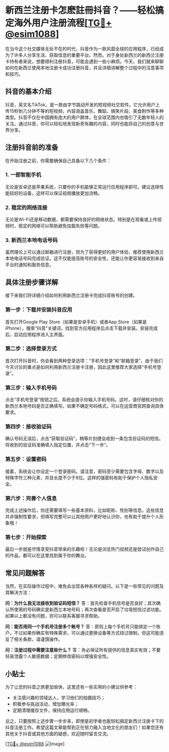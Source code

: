 # 新西兰注册卡怎麽註冊抖音？——轻松搞定海外用户注册流程[[TG💪+ @esim1088](https://t.me/s/esim1088)]

在当今这个社交媒体无处不在的时代，抖音作为一款风靡全球的应用程序，已经成为了许多人分享生活、获取信息的重要平台。然而，对于身处新西兰的新西兰注册卡持有者来说，想要顺利注册抖音，可能会遇到一些小麻烦。今天，我们就来聊聊如何在新西兰使用本地注册卡成功注册抖音，并且详细讲解整个过程中的注意事项和技巧。

## 抖音的基本介绍

抖音，英文名TikTok，是一款由字节跳动开发的短视频社交软件。它允许用户上传15秒到几分钟不等的短视频，内容涵盖音乐、舞蹈、搞笑片段、美食制作等多种类型。抖音不仅在中国拥有庞大的用户群体，在全球范围内也吸引了无数年轻人的关注。通过抖音，你可以轻松地发现新奇有趣的内容，同时也能将自己的创意与世界分享。

## 注册抖音前的准备

在开始注册之前，你需要确保自己具备以下几个条件：

### 1. 一部智能手机
无论是安卓还是苹果系统，只要你的手机能够正常运行应用程序即可。建议选择性能较好的设备，这样可以保证视频播放更加流畅。

### 2. 稳定的网络连接
无论是Wi-Fi还是移动数据，都需要保持良好的网络状态。特别是在观看或上传视频时，稳定的网络可以帮助避免加载失败等问题。

### 3. 新西兰本地电话号码
虽然理论上可以通过邮箱进行注册，但为了获得更好的用户体验，推荐使用新西兰本地电话号码完成验证。这不仅能提高账号的安全性，还能让你更容易接收到来自平台的通知和服务信息。

## 具体注册步骤详解

接下来我们将详细介绍如何利用新西兰注册卡完成抖音账号的创建。

### 第一步：下载并安装抖音应用
首先打开Google Play Store（如果是安卓手机）或者App Store（如果是iPhone），搜索“抖音”关键词，找到官方应用程序后点击下载并安装。安装完成后，启动应用程序进入主界面。

### 第二步：选择登录方式
首次打开抖音时，你会看到两种登录选项：“手机号登录”和“邮箱登录”。由于我们今天讨论的重点是如何利用新西兰注册卡注册，因此这里推荐大家选择“手机号登录”。

### 第三步：输入手机号码
点击“手机号登录”按钮之后，系统会提示你输入手机号码。这时，请仔细核对你的新西兰本地号码是否正确填写。如果不确定号码格式，可以在运营商官网查询具体要求。

### 第四步：接收验证码
确认号码无误后，点击“获取验证码”，稍等片刻便会收到一条包含验证码的短信。将收到的验证码准确填入指定位置，并点击“下一步”。

### 第五步：设置密码
接着，系统会让你设定一个登录密码。请注意，密码至少需要包含字母、数字以及特殊字符三种元素，并且长度不少于8位。这样的强密码有助于保护个人隐私安全。

### 第六步：完善个人信息
完成上述操作后，你还需要填写一些基本资料，比如昵称、性别等信息。这些信息并非强制性要求，但填写完整可以让其他用户更好地认识你，也有助于提升个人形象哦！

### 第七步：开始探索
最后一步就是尽情享受抖音带来的乐趣啦！无论是浏览热门视频还是尝试创作自己的作品，都可以在这里找到属于你的舞台。

## 常见问题解答

当然，在实际操作过程中，难免会出现各种各样的疑问。以下是一些常见的问题及其解决方法：

**问：为什么我无法接收到验证码短信？**
答：首先检查手机信号是否良好；其次确认所使用的号码确实是新西兰本地号码；再次查看是否开启了垃圾短信过滤功能。如果以上都没有问题，则可以联系客服寻求帮助。

**问：能否用同一个手机号注册多个账号？**
答：原则上每个手机号只能绑定一个账户。不过如果你确实有特殊需求，可以通过更换设备等方式绕过限制，但这可能违反了相关条款，请谨慎操作。

**问：注册过程中需要注意些什么？**
答：务必保证所有提供的信息真实有效；不要轻易泄露个人敏感数据；定期修改密码以增强安全性。

## 小贴士

为了让您的抖音之旅更加愉快，这里还有一些实用的小建议供参考：
- 关注感兴趣的领域达人，学习他们的拍摄技巧；
- 积极参与挑战活动，增加曝光率；
- 定期清理缓存文件，保持应用运行顺畅。

总之，只要按照上述步骤一步步来，即使是初学者也能轻松搞定新西兰注册卡下的抖音注册工作。希望这篇文章能帮到正在努力融入当地文化的朋友们！如果您还有其他关于抖音或其他方面的疑惑，欢迎随时留言交流。

[[TG💪+ @esim1088](https://t.me/s/esim1088) ![Image](https://i.postimg.cc/4NQfJmqS/Snipaste-2025-05-13-00-14-12.png)]